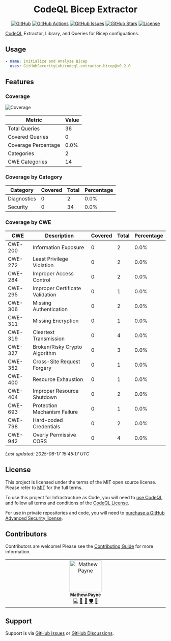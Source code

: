 <!-- markdownlint-disable -->
<div align="center">

<h1>CodeQL Bicep Extractor</h1>

[![GitHub](https://img.shields.io/badge/github-%23121011.svg?style=for-the-badge&logo=github&logoColor=white)](https://github.com/GitHubSecurityLab/codeql-extractor-bicep)
[![GitHub Actions](https://img.shields.io/github/actions/workflow/status/GitHubSecurityLab/codeql-extractor-bicep/build.yml?style=for-the-badge)](https://github.com/GitHubSecurityLab/codeql-extractor-bicep/actions/workflows/build.yml?query=branch%3Amain)
[![GitHub Issues](https://img.shields.io/github/issues/GitHubSecurityLab/codeql-extractor-bicep?style=for-the-badge)](https://github.com/GitHubSecurityLab/codeql-extractor-bicep/issues)
[![GitHub Stars](https://img.shields.io/github/stars/GitHubSecurityLab/codeql-extractor-bicep?style=for-the-badge)](https://github.com/GitHubSecurityLab/codeql-extractor-bicep)
[![License](https://img.shields.io/github/license/Ileriayo/markdown-badges?style=for-the-badge)](./LICENSE)

</div>
<!-- markdownlint-restore -->

[CodeQL][codeql] Extractor, Library, and Queries for Bicep configuations.

## Usage

```yaml
- name: Initialize and Analyze Bicep
  uses: GitHubSecurityLab/codeql-extractor-bicep@v0.2.0
```

## Features

### Coverage

<!-- COVERAGE-REPORT -->

![Coverage](https://img.shields.io/badge/Query_Coverage-0.0%25-red)

| Metric | Value |
|--------|-------|
| Total Queries | 36 |
| Covered Queries | 0 |
| Coverage Percentage | 0.0% |
| Categories | 2 |
| CWE Categories | 14 |

### Coverage by Category

| Category | Covered | Total | Percentage |
|----------|---------|-------|------------|
| Diagnostics | 0 | 2 | 0.0% |
| Security | 0 | 34 | 0.0% |

### Coverage by CWE

| CWE | Description | Covered | Total | Percentage |
|-----|-------------|---------|-------|------------|
| CWE-200 | Information Exposure | 0 | 2 | 0.0% |
| CWE-272 | Least Privilege Violation | 0 | 2 | 0.0% |
| CWE-284 | Improper Access Control | 0 | 2 | 0.0% |
| CWE-295 | Improper Certificate Validation | 0 | 1 | 0.0% |
| CWE-306 | Missing Authentication | 0 | 2 | 0.0% |
| CWE-311 | Missing Encryption | 0 | 1 | 0.0% |
| CWE-319 | Cleartext Transmission | 0 | 4 | 0.0% |
| CWE-327 | Broken/Risky Crypto Algorithm | 0 | 3 | 0.0% |
| CWE-352 | Cross-Site Request Forgery | 0 | 1 | 0.0% |
| CWE-400 | Resource Exhaustion | 0 | 1 | 0.0% |
| CWE-404 | Improper Resource Shutdown | 0 | 2 | 0.0% |
| CWE-693 | Protection Mechanism Failure | 0 | 1 | 0.0% |
| CWE-798 | Hard-coded Credentials | 0 | 2 | 0.0% |
| CWE-942 | Overly Permissive CORS | 0 | 4 | 0.0% |

*Last updated: 2025-06-17 15:45:17 UTC*

<!-- COVERAGE-REPORT:END -->

## License

This project is licensed under the terms of the MIT open source license.
Please refer to [MIT](./LICENSE.md) for the full terms.

To use this project for Infrastructure as Code, you will need to [use CodeQL][codeql] and follow all terms and conditions of the [CodeQL License][codeql-license].

For use in private repositories and code, you will need to [purchase a GitHub Advanced Security license][advanced-security].

## Contributors

Contributors are welcome! Please see the [Contributing Guide](CONTRIBUTING.md) for more information.

<!-- ALL-CONTRIBUTORS-LIST:START - Do not remove or modify this section -->
<!-- prettier-ignore-start -->
<!-- markdownlint-disable -->
<table>
  <tbody>
    <tr>
      <td align="center" valign="top" width="10%"><a href="https://geekmasher.dev"><img src="https://avatars.githubusercontent.com/u/2772944?v=3?s=100" width="100px;" alt="Mathew Payne"/><br /><sub><b>Mathew Payne</b></sub></a><br /><a href="https://github.com/GitHubSecurityLab/codeql-extractor-bicep/commits?author=geekmasher" title="Code">💻</a> <a href="#research-geekmasher" title="Research">🔬</a> <a href="#maintenance-geekmasher" title="Maintenance">🚧</a> <a href="#security-geekmasher" title="Security">🛡️</a> <a href="#ideas-geekmasher" title="Ideas, Planning, & Feedback">🤔</a></td>
    </tr>
  </tbody>
</table>

<!-- markdownlint-restore -->
<!-- prettier-ignore-end -->

<!-- ALL-CONTRIBUTORS-LIST:END -->

## Support

Support is via [GitHub Issues][issues] or [GitHub Discussions][discussions].

<!-- Resources -->

[issues]: https://github.com/GitHubSecurityLab/codeql-extractor-bicep/issues
[discussions]: https://github.com/GitHubSecurityLab/codeql-extractor-bicep/discussions
[codeql]: https://codeql.github.com/
[codeql-license]: https://github.com/github/codeql-cli-binaries/blob/main/LICENSE.md
[advanced-security]: https://github.com/features/security

